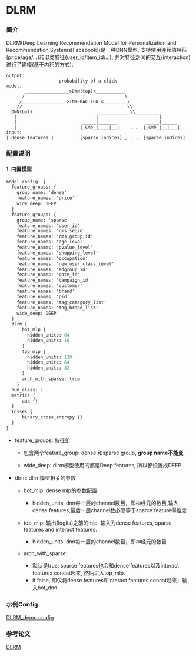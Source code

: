 # DLRM

### 简介

DLRM(Deep Learning Recommendation Model for Personalization and Recommendation Systems[Facebook])是一种DNN模型, 支持使用连续值特征(price/age/...)和ID类特征(user_id/item_id/...), 并对特征之间的交互(interaction)进行了建模(基于内积的方式).

```
output:
                    probability of a click
model:                       |
       _________________>DNN(top)<___________
      /                      |               \
     /_________________>INTERACTION <_________\
    //                                        \\
  DNN(bot)                         ____________\\_________
   |                              |                       |
   |                         _____|_______           _____|______
   |                        |_Emb_|____|__|    ...  |_Emb_|__|___|
input:
[ dense features ]          [sparse indices] , ..., [sparse indices]
```

### 配置说明

#### 1. 内置模型

```protobuf
model_config: {
  feature_groups: {
    group_name: 'dense'
    feature_names: 'price'
    wide_deep: DEEP
  }
  feature_groups: {
    group_name: 'sparse'
    feature_names: 'user_id'
    feature_names: 'cms_segid'
    feature_names: 'cms_group_id'
    feature_names: 'age_level'
    feature_names: 'pvalue_level'
    feature_names: 'shopping_level'
    feature_names: 'occupation'
    feature_names: 'new_user_class_level'
    feature_names: 'adgroup_id'
    feature_names: 'cate_id'
    feature_names: 'campaign_id'
    feature_names: 'customer'
    feature_names: 'brand'
    feature_names: 'pid'
    feature_names: 'tag_category_list'
    feature_names: 'tag_brand_list'
    wide_deep: DEEP
  }
  dlrm {
      bot_mlp {
        hidden_units: 64
        hidden_units: 16
      }
      top_mlp {
        hidden_units: 128
        hidden_units: 64
        hidden_units: 32
      }
      arch_with_sparse: true
    }
  num_class: 1
  metrics {
      auc {}
  }
  losses {
      binary_cross_entropy {}
  }
}
```

- feature_groups: 特征组

  - 包含两个feature_group: dense 和sparse group, **group name不能变**

  - wide_deep: dlrm模型使用的都是Deep features, 所以都设置成DEEP

- dlrm: dlrm模型相关的参数

  - bot_mlp: dense mlp的参数配置

    - hidden_units: dnn每一层的channel数目，即神经元的数目,输入dense features,最后一层channel数必须等于sparce feature得维度

  - top_mlp: 输出(logits)之前的mlp, 输入为dense features, sparse features and interact features.

    - hidden_units: dnn每一层的channel数目，即神经元的数目

  - arch_with_sparse:

    - 默认是true, sparse features也会和dense features以及interact features concat起来, 然后进入top_mlp.
    - if false, 即仅将dense features和interact features concat起来，输入bot_dnn.

### 示例Config

[DLRM_demo.config](https://tzrec.oss-cn-beijing.aliyuncs.com/config/models/dlrm_criteo.config)

### 参考论文

[DLRM](https://arxiv.org/abs/1906.00091)
